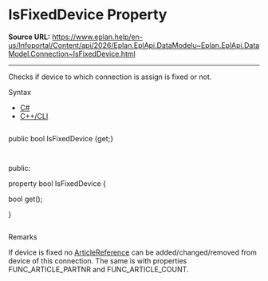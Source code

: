 # IsFixedDevice Property

**Source URL:** https://www.eplan.help/en-us/Infoportal/Content/api/2026/Eplan.EplApi.DataModelu~Eplan.EplApi.DataModel.Connection~IsFixedDevice.html

---

Checks if device to which connection is assign is fixed or not.

Syntax

- [C#](#i-syntax-CS)
- [C++/CLI](#i-syntax-CPP2005)

```
```
public bool IsFixedDevice {get;}
```
```

```
```
public:

property bool IsFixedDevice {

   bool get();

}
```
```

Remarks

If device is fixed no [ArticleReference](Eplan.EplApi.DataModelu~Eplan.EplApi.DataModel.ArticleReference.html) can be added/changed/removed from device of this connection. The same is with properties FUNC\_ARTICLE\_PARTNR and FUNC\_ARTICLE\_COUNT.
